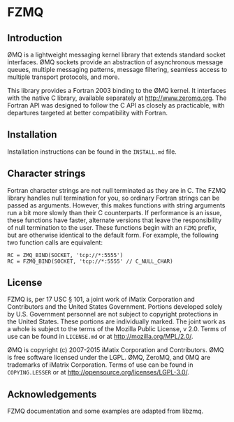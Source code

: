 FZMQ
====


Introduction
------------

ØMQ is a lightweight messaging kernel library that extends standard socket
interfaces.  ØMQ sockets provide an abstraction of asynchronous message queues,
multiple messaging patterns, message filtering, seamless access to multiple
transport protocols, and more.

This library provides a Fortran 2003 binding to the ØMQ kernel.  It interfaces
with the native C library, available separately at <http://www.zeromq.org>.
The Fortran API was designed to follow the C API as closely as practicable,
with departures targeted at better compatibility with Fortran.


Installation
------------

Installation instructions can be found in the `INSTALL.md` file.


Character strings
-----------------

Fortran character strings are not null terminated as they are in C.  The FZMQ
library handles null termination for you, so ordinary Fortran strings can be
passed as arguments.  However, this makes functions with string arguments run a
bit more slowly than their C counterparts.  If performance is an issue, these
functions have faster, alternate versions that leave the responsibility of null
termination to the user.  These functions begin with an `FZMQ` prefix, but are
otherwise identical to the default form.  For example, the following two
function calls are equivalent:

~~~
RC = ZMQ_BIND(SOCKET, 'tcp://*:5555')
RC = FZMQ_BIND(SOCKET, 'tcp://*:5555' // C_NULL_CHAR)
~~~


License
-------

FZMQ is, per 17 USC § 101, a joint work of iMatix Corporation and Contributors
and the United States Government.  Portions developed solely by U.S. Government
personnel are not subject to copyright protections in the United States.  These
portions are individually marked.  The joint work as a whole is subject to the
terms of the Mozilla Public License, v 2.0.  Terms of use can be found in
`LICENSE.md` or at <http://mozilla.org/MPL/2.0/>.

ØMQ is copyright (c) 2007-2015 iMatix Corporation and Contributors.  ØMQ is
free software licensed under the LGPL.  ØMQ, ZeroMQ, and 0MQ are trademarks of
iMatrix Corporation.  Terms of use can be found in `COPYING.LESSER` or at
<http://opensource.org/licenses/LGPL-3.0/>.


Acknowledgements
----------------

FZMQ documentation and some examples are adapted from libzmq.
